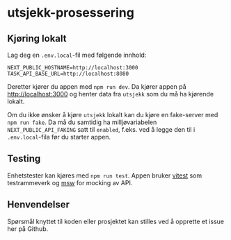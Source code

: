 # utsjekk-prosessering

## Kjøring lokalt

Lag deg en `.env.local`-fil med følgende innhold:
```
NEXT_PUBLIC_HOSTNAME=http://localhost:3000
TASK_API_BASE_URL=http://localhost:8080
```

Deretter kjører du appen med `npm run dev`. Da kjører appen på [http://localhost:3000](http://localhost:3000)  og henter data fra `utsjekk` som du må ha kjørende lokalt. 

Om du ikke ønsker å kjøre `utsjekk` lokalt kan du kjøre en fake-server med `npm run fake`. Da må du samtidig ha milljøvariabelen `NEXT_PUBLIC_API_FAKING` satt til `enabled`, f.eks. ved å legge den til i `.env.local`-fila før du starter appen.

## Testing

Enhetstester kan kjøres med `npm run test`. Appen bruker [vitest](https://vitest.dev/) som testrammeverk og [msw](https://mswjs.io/) for mocking av API.

## Henvendelser
Spørsmål knyttet til koden eller prosjektet kan stilles ved å opprette et issue her på Github.